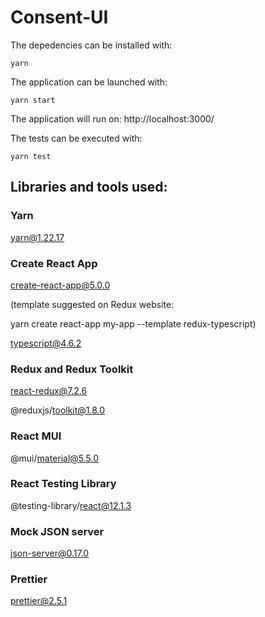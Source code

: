 # Consent-UI

The depedencies can be installed with:
```
yarn
```
The application can be launched with:
```
yarn start
```
The application will run on:
http://localhost:3000/

The tests can be executed with:
```
yarn test
```

## Libraries and tools used:

### Yarn
yarn@1.22.17

### Create React App

create-react-app@5.0.0

(template suggested on Redux website:

yarn create react-app my-app --template redux-typescript)

typescript@4.6.2

### Redux and Redux Toolkit

react-redux@7.2.6

@reduxjs/toolkit@1.8.0

### React MUI
@mui/material@5.5.0

### React Testing Library
@testing-library/react@12.1.3

### Mock JSON server

json-server@0.17.0

### Prettier
prettier@2.5.1

